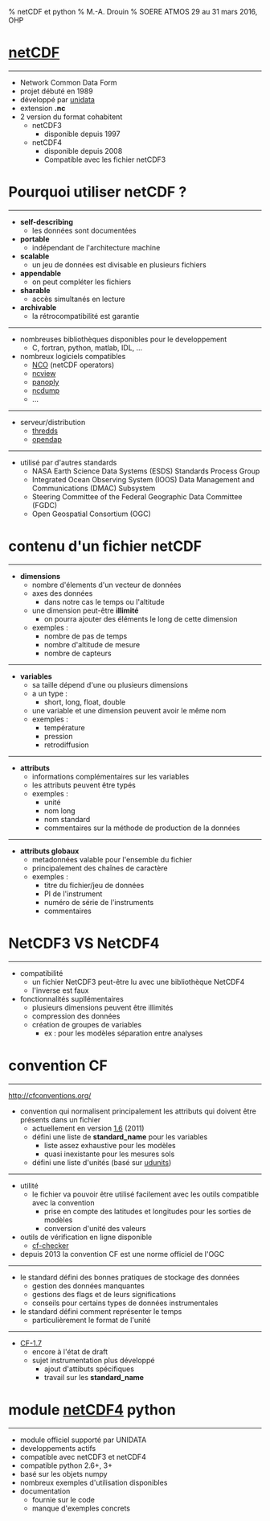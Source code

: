 % netCDF et python
% M.-A. Drouin
% SOERE ATMOS 29 au 31 mars 2016, OHP

# [netCDF](https://www.unidata.ucar.edu/software/netcdf/)

------------------

- Network Common Data Form
- projet débuté en 1989
- développé par [unidata](https://www.unidata.ucar.edu/)
- extension **.nc**
- 2 version du format cohabitent
    + netCDF3
        * disponible depuis 1997
    + netCDF4
        * disponible depuis 2008
        * Compatible avec les fichier netCDF3

# Pourquoi utiliser netCDF ?

------------------

- **self-describing**
    + les données sont documentées
- **portable**
    + indépendant de l'architecture machine
- **scalable**
    + un jeu de données est divisable en plusieurs fichiers
- **appendable**
    + on peut compléter les fichiers
- **sharable**
    + accès simultanés en lecture
- **archivable**
    + la rétrocompatibilité est garantie

------------------

- nombreuses bibliothèques disponibles pour le developpement
    + C, fortran, python, matlab, IDL, ...
- nombreux logiciels compatibles
    + [NCO](http://nco.sourceforge.net/) (netCDF operators)
    + [ncview](http://meteora.ucsd.edu/~pierce/ncview_home_page.html)
    + [panoply](http://www.giss.nasa.gov/tools/panoply/)
    + [ncdump](https://www.unidata.ucar.edu/software/netcdf/workshops/2011/utilities/Ncdump.html)
    + ...

------------------

- serveur/distribution
    + [thredds](https://www.unidata.ucar.edu/software/thredds/current/tds/)
    + [opendap](http://www.opendap.org/)

------------------

- utilisé par d'autres standards
    + NASA Earth Science Data Systems (ESDS) Standards Process Group
    + Integrated Ocean Observing System (IOOS) Data Management and Communications (DMAC) Subsystem
    + Steering Committee of the Federal Geographic Data Committee (FGDC)
    + Open Geospatial Consortium (OGC)

# contenu d'un fichier netCDF

------------------

- **dimensions**
    + nombre d'élements d'un vecteur de données 
    + axes des données
        * dans notre cas le temps ou l'altitude
    + une dimension peut-être **illimité**
        * on pourra ajouter des éléments le long de cette dimension
    + exemples :
        + nombre de pas de temps
        + nombre d'altitude de mesure
        + nombre de capteurs

------------------

- **variables**
    + sa taille dépend d'une ou plusieurs dimensions
    + a un type :
        * short, long, float, double 
    + une variable et une dimension peuvent avoir le même nom
    + exemples : 
        * température
        * pression
        * retrodiffusion

------------------

- **attributs**
    + informations complémentaires sur les variables
    + les attributs peuvent être typés
    + exemples :
        - unité
        - nom long
        - nom standard
        - commentaires sur la méthode de production de la données 

------------------

- **attributs globaux**
    + metadonnées valable pour l'ensemble du fichier
    + principalement des chaînes de caractère
    + exemples :
        * titre du fichier/jeu de données
        * PI de l'instrument
        * numéro de série de l'instruments
        * commentaires

# NetCDF3 VS NetCDF4

------------------

- compatibilité
    + un fichier NetCDF3 peut-être lu avec une bibliothèque NetCDF4
    + l'inverse est faux
- fonctionnalités supllémentaires
    + plusieurs dimensions peuvent être illimités
    + compression des données
    + création de groupes de variables
        - ex : pour les modèles séparation entre analyses

# convention CF

------------------

http://cfconventions.org/

- convention qui normalisent principalement les attributs qui doivent être présents dans un fichier
    + actuellement en version [1.6](http://cfconventions.org/cf-conventions/v1.6.0/cf-conventions.pdf) (2011)
    + défini une liste de **standard_name** pour les variables
        * liste assez exhaustive pour les modèles
        * quasi inexistante pour les mesures sols
    + défini une liste d'unités (basé sur [udunits](https://www.unidata.ucar.edu/software/udunits/))

------------------

- utilité
    + le fichier va pouvoir être utilisé facilement avec les outils compatible avec la convention
        * prise en compte des latitudes et longitudes pour les sorties de modèles
        * conversion d'unité des valeurs
- outils de vérification en ligne disponible
    + [cf-checker](http://puma.nerc.ac.uk/cgi-bin/cf-checker.pl?cfversion=auto)
- depuis 2013 la convention CF est une norme officiel de l'OGC

------------------

- le standard défini des bonnes pratiques de stockage des données
    + gestion des données manquantes
    + gestions des flags et de leurs significations
    + conseils pour certains types de données instrumentales
- le standard défini comment représenter le temps
    + particulièrement le format de l'unité

------------------

- [CF-1.7](http://cfconventions.org/cf-conventions/cf-conventions.pdf)
    + encore à l'état de draft
    + sujet instrumentation plus développé
        * ajout d'attibuts spécifiques
        * travail sur les **standard_name**


# module [netCDF4](https://unidata.github.io/netcdf4-python/) python

------------------

- module officiel supporté par UNIDATA
- developpements actifs
- compatible avec netCDF3 et netCDF4
- compatible python 2.6+, 3+
- basé sur les objets numpy
- nombreux exemples d'utilisation disponibles
- documentation
    + fournie sur le code
    + manque d'exemples concrets







